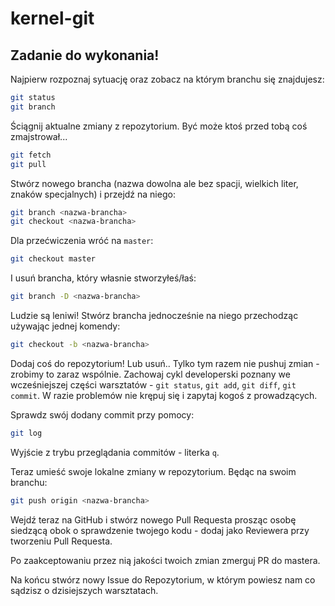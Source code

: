 # kernel-git

## Zadanie do wykonania!
Najpierw rozpoznaj sytuację oraz zobacz na którym branchu się znajdujesz:
```bash
git status
git branch
```

Ściągnij aktualne zmiany z repozytorium. Być może ktoś przed tobą coś zmajstrował...
```bash
git fetch
git pull
```

Stwórz nowego brancha (nazwa dowolna ale bez spacji, wielkich liter, znaków specjalnych) i przejdź na niego:
```bash
git branch <nazwa-brancha>
git checkout <nazwa-brancha>
```

Dla przećwiczenia wróć na `master`:
```bash
git checkout master
```

I usuń brancha, który własnie stworzyłeś/łaś:
```bash
git branch -D <nazwa-brancha>
```

Ludzie są leniwi! Stwórz brancha jednocześnie na niego przechodząc używając jednej komendy:
```bash
git checkout -b <nazwa-brancha>
```

Dodaj coś do repozytorium! Lub usuń.. Tylko tym razem nie pushuj zmian - zrobimy to zaraz wspólnie. Zachowaj cykl developerski poznany we wcześniejszej części warsztatów - `git status`, `git add`, `git diff`, `git commit`. W razie problemów nie krępuj się i zapytaj kogoś z prowadzących.

Sprawdz swój dodany commit przy pomocy:
```bash
git log
```
Wyjście z trybu przeglądania commitów - literka `q`.

Teraz umieść swoje lokalne zmiany w repozytorium. Będąc na swoim branchu:
```bash
git push origin <nazwa-brancha>
```

Wejdź teraz na GitHub i stwórz nowego Pull Requesta prosząc osobę siedzącą obok o sprawdzenie twojego kodu - dodaj jako Reviewera przy tworzeniu Pull Requesta.

Po zaakceptowaniu przez nią jakości twoich zmian zmerguj PR do mastera.

Na końcu stwórz nowy Issue do Repozytorium, w którym powiesz nam co sądzisz o dzisiejszych warsztatach.
